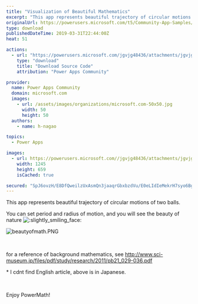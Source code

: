 ```yaml
---
title: "Visualization of Beautiful Mathematics"
excerpt: "This app represents beautiful trajectory of circular motions of two balls. You can set period and radius of motion, and you will see the beauty of"
originalUrl: https://powerusers.microsoft.com/t5/Community-App-Samples/Visualization-of-Beautiful-Mathematics/td-p/260215
type: download
publishedDateTime: 2019-03-31T22:44:00Z
heat: 51

actions:
  - url: "https://powerusers.microsoft.com/jgvjg48436/attachments/jgvjg48436/AppFeedbackGallery/141/2/BeautyOfMath.msapp"
    type: "download"
    title: "Download Source Code"
    attribution: "Power Apps Community"

provider:
  name: Power Apps Community
  domain: microsoft.com
  images:
    - url: /assets/images/organizations/microsoft.com-50x50.jpg
      width: 50
      height: 50
  authors:
    - name: h-nagao

topics:
  - Power Apps

images:
  - url: https://powerusers.microsoft.com//jgvjg48436/attachments/jgvjg48436/AppFeedbackGallery/141/1/beautyofmath.PNG
    width: 1245
    height: 659
    isCached: true

secured: "SpJ6ovzH/E8DfQweilzUxAsmQn3jaaqrGbxbzdVu/E0eLIdIeMekrH7syo6BgYTrulssdxnXl6GCKbB88HWxqBRlg5v30EosbwELtHgt06+aZ9VC4ep22UZOPSoYwXtHpazFR+zUY9z7jSKxel5qh1A6TJzusoamIncTK3U+x6LCsd2HDq8ztCB6dXoG4u5VHMHPSNH5nd8TgqbloQQheQfvzAEbW0jmNEilFP+d/REU2swgcVcTlo56tk+BZkxHR3B3ZeJRDpVf7pvyRqxadhpeR4X/Mxg4gGZHMwtQlp2xie4KioEDdHFxTM+GwHGv0qO4lAf5BuCPRidvupVU03xP0HiBMS0jrGD2dmtn2u10mfFtm8W2pXzGSyQFr6iX3Bk/HKfjC9rFzaxRtSC7btsLX/ZVbTYAtaVxcs2WqeXNyRK0EqVS7PARD9vB3DJL;9KfsRv3MMI2oBJaTYueFRA=="
---
```

<p>This app represents beautiful trajectory of circular motions of two balls.</p><p>You can set period and radius of motion, and you will see the beauty of nature <img class="lia-deferred-image lia-image-emoji" src="/html/emoticons/1f642.png" alt=":slightly_smiling_face:" title=":slightly_smiling_face:"></p><p><span class="lia-inline-image-display-wrapper lia-image-align-inline" image-alt="beautyofmath.PNG" style="width: 999px;"><img src="https://powerusers.microsoft.com/t5/image/serverpage/image-id/58986i7B43E819685C7C20/image-size/large?v=1.0&amp;px=999" title="beautyofmath.PNG" alt="beautyofmath.PNG" li-image-url="https://powerusers.microsoft.com/t5/image/serverpage/image-id/58986i7B43E819685C7C20?v=1.0" li-image-display-id="'58986i7B43E819685C7C20'" li-message-uid="'260215'" li-messages-message-image="true" li-bindable="" class="lia-media-image" tabindex="0" li-bypass-lightbox-when-linked="true" li-use-hover-links="false"></span></p><p>&nbsp;</p><p>for a reference of background mathematics, see&nbsp;<a href="http://www.sci-museum.jp/files/pdf/study/research/2011/pb21_029-036.pdf" target="_blank" rel="noopener nofollow noopener noreferrer">http://www.sci-museum.jp/files/pdf/study/research/2011/pb21_029-036.pdf</a></p><p>* I cdnt find English article, above is in Japanese.</p><p>&nbsp;</p><p>Enjoy PowerMath!</p><p>&nbsp;</p>

